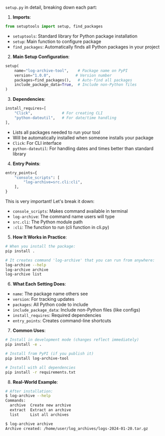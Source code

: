 `setup.py` in detail, breaking down each part:

1. **Imports**:

```python
from setuptools import setup, find_packages
```

- `setuptools`: Standard library for Python package installation
- `setup`: Main function to configure package
- `find_packages`: Automatically finds all Python packages in your project

2. **Main Setup Configuration**:

```python
setup(
    name="log-archive-tool",    # Package name on PyPI
    version="1.0.0",           # Version number
    packages=find_packages(),   # Auto-find all packages
    include_package_data=True,  # Include non-Python files
)
```

3. **Dependencies**:

```python
install_requires=[
    "Click",             # For creating CLI
    "python-dateutil",   # For date/time handling
],
```

- Lists all packages needed to run your tool
- Will be automatically installed when someone installs your package
- `Click`: For CLI interface
- `python-dateutil`: For handling dates and times better than standard library

4. **Entry Points**:

```python
entry_points={
    "console_scripts": [
        "log-archive=src.cli:cli",
    ],
}
```

This is very important! Let's break it down:

- `console_scripts`: Makes command available in terminal
- `log-archive`: The command name users will type
- `src.cli`: The Python module path
- `:cli`: The function to run (cli function in cli.py)

5. **How It Works in Practice**:

```bash
# When you install the package:
pip install .

# It creates command 'log-archive' that you can run from anywhere:
log-archive --help
log-archive archive
log-archive list
```

6. **What Each Setting Does**:

- `name`: The package name others see
- `version`: For tracking updates
- `packages`: All Python code to include
- `include_package_data`: Include non-Python files (like configs)
- `install_requires`: Required dependencies
- `entry_points`: Creates command-line shortcuts

7. **Common Uses**:

```bash
# Install in development mode (changes reflect immediately)
pip install -e .

# Install from PyPI (if you publish it)
pip install log-archive-tool

# Install with all dependencies
pip install -r requirements.txt
```

8. **Real-World Example**:

```bash
# After installation:
$ log-archive --help
Commands:
  archive  Create new archive
  extract  Extract an archive
  list     List all archives

$ log-archive archive
Archive created: /home/user/log_archives/logs-2024-01-20.tar.gz
```
